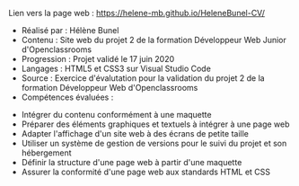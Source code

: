 Lien vers la page web : https://helene-mb.github.io/HeleneBunel-CV/

- Réalisé par : Hélène Bunel 
- Contenu : Site web du projet 2 de la formation Développeur Web Junior d'Openclassrooms 
- Progression : Projet validé le 17 juin 2020 
- Langages : HTML5 et CSS3 sur Visual Studio Code
- Source : Exercice d'évalutation pour la validation du projet 2 de la formation Développeur Web d'Openclassrooms 
- Compétences évaluées :
+ Intégrer du contenu conformément à une maquette
+ Préparer des éléments graphiques et textuels à intégrer à une page web
+ Adapter l'affichage d'un site web à des écrans de petite taille
+ Utiliser un système de gestion de versions pour le suivi du projet et son hébergement
+ Définir la structure d'une page web à partir d'une maquette
+ Assurer la conformité d'une page web aux standards HTML et CSS
